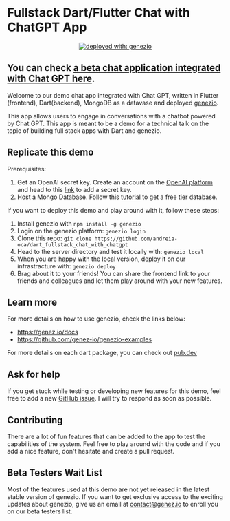 # Fullstack Dart/Flutter Chat with ChatGPT App

<div align="center">

[![deployed with: genezio](https://img.shields.io/badge/deployed_with-genezio-6742c1.svg?labelColor=62C353&style=flat)](https://github.com/genez-io/genezio)

</div>

## You can check [a beta chat application integrated with Chat GPT here](https://chat-with-chatgpt.dev.app.genez.io/).

Welcome to our demo chat app integrated with Chat GPT, written in Flutter (frontend), Dart(backend), MongoDB as a datavase and deployed [genezio](https://genez.io).

This app allows users to engage in conversations with a chatbot powered by Chat GPT. This app is meant to be a demo for a technical talk on the topic of building full stack apps with Dart and genezio.

## Replicate this demo

Prerequisites:
1. Get an OpenAI secret key. Create an account on the [OpenAI platform](https://platform.openai.com/) and head to this [link](https://platform.openai.com/account/api-keys) to add a secret key.
2. Host a Mongo Database. Follow this [tutorial](https://www.mongodb.com/basics/mongodb-atlas-tutorial) to get a free tier database.

If you want to deploy this demo and play around with it, follow these steps:

1. Install genezio with `npm install -g genezio`
2. Login on the genezio platform: `genezio login`
3. Clone this repo: `git clone https://github.com/andreia-oca/dart_fullstack_chat_with_chatgpt`
4. Head to the server directory and test it locally with: `genezio local`
5. When you are happy with the local version, deploy it on our infrastracture with: `genezio deploy`
6. Brag about it to your friends! You can share the frontend link to your friends and colleagues and let them play around with your new features.

## Learn more

For more details on how to use genezio, check the links below:

- https://genez.io/docs
- https://github.com/genez-io/genezio-examples

For more details on each dart package, you can check out [pub.dev](https://pub.dev)

## Ask for help

If you get stuck while testing or developing new features for this demo, feel free to add a new [GitHub issue](https://github.com/andreia-oca/dart_fullstack_chat_with_chatgpt/issues/new/choose).
I will try to respond as soon as possible.

## Contributing

There are a lot of fun features that can be added to the app to test the capabilities of the system.
Feel free to play around with the code and if you add a nice feature, don't hesitate and create a pull request.

## Beta Testers Wait List

Most of the features used at this demo are not yet released in the latest stable version of genezio.
If you want to get exclusive access to the exciting updates about genezio, give us an email at contact@genez.io to enroll you on our beta testers list.
